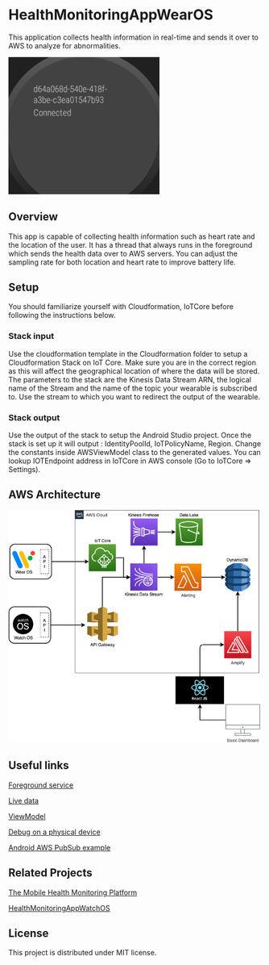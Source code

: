 # HealthMonitoringAppWearOS

This application collects health information in real-time and sends it over to AWS to analyze for abnormalities. 

<img src="https://github.com/UBC-CIC/HealthMonitoringAppWearOS/blob/main/docs/images/wearossc1.png"  width="300"/>

## Overview 
This app is capable of collecting health information such as heart rate and the location of the user. It has a thread that always runs in the foreground which sends the health data over to AWS servers. You can adjust the sampling rate for both location and heart rate to improve battery life. 

## Setup

You should familiarize yourself with Cloudformation, IoTCore before following the instructions below.

### Stack input
Use the cloudformation template in the Cloudformation folder to setup a Cloudformation Stack on IoT Core. Make sure you are in the correct region as this will affect the geographical location of where the data will be stored. The parameters to the stack are the Kinesis Data Stream ARN, the logical name of the Stream and the name of the topic your wearable is subscribed to. Use the stream to which you want to redirect the output of the wearable. 

### Stack output
Use the output of the stack to setup the Android Studio project. Once the stack is set up it will output : IdentityPoolId, IoTPolicyName, Region. Change the constants inside AWSViewModel class to the generated values. You can lookup IOTEndpoint address in IoTCore in AWS console (Go to IoTCore => Settings). 

## AWS Architecture

<img src="https://github.com/UBC-CIC/HealthMonitoringAppWearOS/blob/main/docs/images/architecture.png"  width="500"/>

## Useful links

[Foreground service](https://developer.android.com/guide/components/foreground-services)

[Live data](https://developer.android.com/topic/libraries/architecture/livedata)

[ViewModel](https://developer.android.com/topic/libraries/architecture/viewmodel)

[Debug on a physical device](https://developer.android.com/training/wearables/apps/creating)

[Android AWS PubSub example](https://github.com/felipemeriga/aws-sdk-android-samples/tree/master/AndroidPubSub)


## Related Projects

[The Mobile Health Monitoring Platform](https://github.com/UBC-CIC/Mobile_Health_Monitoring_Platform)

[HealthMonitoringAppWatchOS](https://github.com/UBC-CIC/HealthMonitoringAppWatchOS)

## License
This project is distributed under MIT license. 
